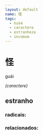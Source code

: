 ```yaml
--- 
layout: default
name: 怪 
tags: 
  - hsk4
  - caractere
  - estranheza
  - incomum
--- 
```

# 怪 
guài  
 
*(caractere)*  
## estranho 
### radicais: 
### relacionados: 
